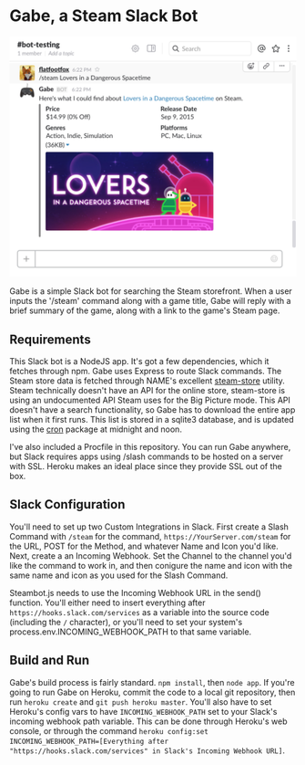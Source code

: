 # Gabe, a Steam Slack Bot

![Preview](preview.png)

Gabe is a simple Slack bot for searching the Steam storefront. When a user inputs the '/steam' command along with a game title, Gabe will reply with a brief summary of the game, along with a link to the game's Steam page.

## Requirements

This Slack bot is a NodeJS app. It's got a few dependencies, which it fetches through npm. Gabe uses Express to route Slack commands. The Steam store data is fetched through NAME's excellent [steam-store]() utility. Steam technically doesn't have an API for the online store, steam-store is using an undocumented API Steam uses for the Big Picture mode. This API doesn't have a search functionality, so Gabe has to download the entire app list when it first runs. This list is stored in a sqlite3 database, and is updated using the [cron]() package at midnight and noon.

I've also included a Procfile in this repository. You can run Gabe anywhere, but Slack requires apps using /slash commands to be hosted on a server with SSL. Heroku makes an ideal place since they provide SSL out of the box.

## Slack Configuration

You'll need to set up two Custom Integrations in Slack. First create a Slash Command with `/steam` for the command, `https://YourServer.com/steam` for the URL, POST for the Method, and whatever Name and Icon you'd like. Next, create a an Incoming Webhook. Set the Channel to the channel you'd like the command to work in, and then conigure the name and icon with the same name and icon as you used for the Slash Command.

Steambot.js needs to use the Incoming Webhook URL in the send() function. You'll either need to insert everything after `https://hooks.slack.com/services` as a variable into the source code (including the `/` character), or you'll need to set your system's process.env.INCOMING_WEBHOOK_PATH to that same variable.

## Build and Run

Gabe's build process is fairly standard. `npm install`, then `node app`. If you're going to run Gabe on Heroku, commit the code to a local git repository, then run `heroku create` and `git push heroku master`. You'll also have to set Heroku's config vars to have `INCOMING_WEBHOOK_PATH` set to your Slack's incoming webhook path variable. This can be done through Heroku's web console, or through the command `heroku config:set INCOMING_WEBHOOK_PATH=[Everything after "https://hooks.slack.com/services" in Slack's Incoming Webhook URL]`.
